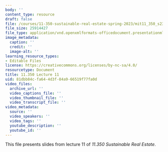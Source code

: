 ```yaml
---
body: ''
content_type: resource
draft: false
file: /courses/11-350-sustainable-real-estate-spring-2023/mit11_350_s23_lec11.pptx
file_size: 25914427
file_type: application/vnd.openxmlformats-officedocument.presentationml.presentation
image_metadata:
  caption: ''
  credit: ''
  image-alt: ''
learning_resource_types:
- Editable Files
license: https://creativecommons.org/licenses/by-nc-sa/4.0/
resourcetype: Document
title: 11.350 Lecture 11
uid: 81dbb84c-fa64-4d3f-84a9-66519f77fa0d
video_files:
  archive_url: ''
  video_captions_file: ''
  video_thumbnail_file: ''
  video_transcript_file: ''
video_metadata:
  source: ''
  video_speakers: ''
  video_tags: ''
  youtube_description: ''
  youtube_id: ''
---
```

This file presents slides from lecture 11 of *11.350 Sustainable Real Estate*.